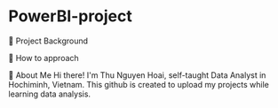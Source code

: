# PowerBI-project
🌟 Project Background


🌟 How to approach

🌟 About Me
Hi there! I'm Thu Nguyen Hoai, self-taught Data Analyst in Hochiminh, Vietnam. This github is created to upload my projects while learning data analysis.
